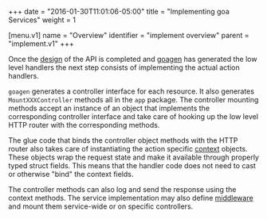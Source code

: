 +++
date = "2016-01-30T11:01:06-05:00"
title = "Implementing goa Services"
weight = 1

[menu.v1]
name = "Overview"
identifier = "implement overview"
parent = "implement.v1"
+++

Once the [design](/design/overview) of the API is completed and [goagen](/implement/goagen) has
generated the low level handlers the next step consists of implementing the actual action handlers.

`goagen` generates a controller interface for each resource. It also generates `MountXXXController`
methods all in the `app` package. The controller mounting methods accept an instance of an object
that implements the corresponding controller interface and take care of hooking up the low level
HTTP router with the corresponding methods.

The glue code that binds the controller object methods with the HTTP router also takes care of
instantiating the action specific [context](/implement/context) objects. These objects wrap the
request state and make it available through properly typed struct fields. This means that the
handler code does not need to cast or otherwise "bind" the context fields.

The controller methods can also log and send the response using the context methods. The service
implementation may also define [middleware](/implement/middleware) and mount them service-wide or on
specific controllers.
